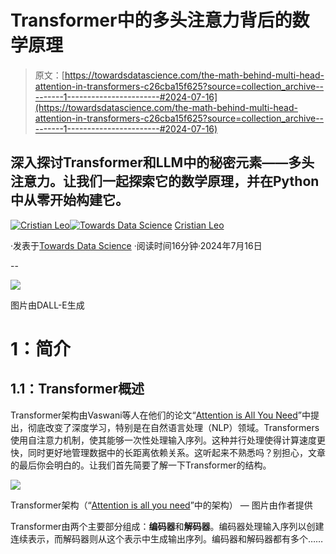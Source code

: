# Transformer中的多头注意力背后的数学原理

> 原文：[https://towardsdatascience.com/the-math-behind-multi-head-attention-in-transformers-c26cba15f625?source=collection_archive---------1-----------------------#2024-07-16](https://towardsdatascience.com/the-math-behind-multi-head-attention-in-transformers-c26cba15f625?source=collection_archive---------1-----------------------#2024-07-16)

## 深入探讨Transformer和LLM中的秘密元素——多头注意力。让我们一起探索它的数学原理，并在Python中从零开始构建它。

[](https://medium.com/@cristianleo120?source=post_page---byline--c26cba15f625--------------------------------)[![Cristian Leo](../Images/99074292e7dfda50cf50a790b8deda79.png)](https://medium.com/@cristianleo120?source=post_page---byline--c26cba15f625--------------------------------)[](https://towardsdatascience.com/?source=post_page---byline--c26cba15f625--------------------------------)[![Towards Data Science](../Images/a6ff2676ffcc0c7aad8aaf1d79379785.png)](https://towardsdatascience.com/?source=post_page---byline--c26cba15f625--------------------------------) [Cristian Leo](https://medium.com/@cristianleo120?source=post_page---byline--c26cba15f625--------------------------------)

·发表于[Towards Data Science](https://towardsdatascience.com/?source=post_page---byline--c26cba15f625--------------------------------) ·阅读时间16分钟·2024年7月16日

--

![](../Images/a64f2d99f5c4f6145d038295c2a7a8fd.png)

图片由DALL-E生成

# 1：简介

## 1.1：Transformer概述

Transformer架构由Vaswani等人在他们的论文“[Attention is All You Need](https://arxiv.org/abs/1706.03762)”中提出，彻底改变了深度学习，特别是在自然语言处理（NLP）领域。Transformers使用自注意力机制，使其能够一次性处理输入序列。这种并行处理使得计算速度更快，同时更好地管理数据中的长距离依赖关系。这听起来不熟悉吗？别担心，文章的最后你会明白的。让我们首先简要了解一下Transformer的结构。

![](../Images/5314d8c6f16ac1928337de7e3026db5b.png)

Transformer架构（“[Attention is all you need](https://arxiv.org/abs/1706.03762)”中的架构） — 图片由作者提供

Transformer由两个主要部分组成：**编码器**和**解码器**。编码器处理输入序列以创建连续表示，而解码器则从这个表示中生成输出序列。编码器和解码器都有多个……
